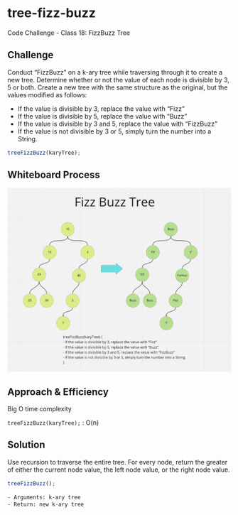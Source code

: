 # tree-fizz-buzz

Code Challenge - Class 18: FizzBuzz Tree

## Challenge

Conduct “FizzBuzz” on a k-ary tree while traversing through it to create a new tree. Determine whether or not the value of each node is divisible by 3, 5 or both. Create a new tree with the same structure as the original, but the values modified as follows:

- If the value is divisible by 3, replace the value with “Fizz”
- If the value is divisible by 5, replace the value with “Buzz”
- If the value is divisible by 3 and 5, replace the value with “FizzBuzz”
- If the value is not divisible by 3 or 5, simply turn the number into a String.

```javascript
treeFizzBuzz(karyTree);
```

## Whiteboard Process

![tree-fizz-buzz](./tree-fizz-buzz.png)

## Approach & Efficiency

Big O time complexity

`treeFizzBuzz(karyTree);` : O(n)

## Solution

Use recursion to traverse the entire tree. For every node, return the greater of either the current node value, the left node value, or the right node value.

```javascript
treeFizzBuzz();
```

```plaintext
- Arguments: k-ary tree
- Return: new k-ary tree
```

